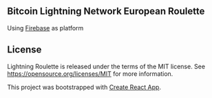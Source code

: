 ## Bitcoin Lightning Network European Roulette

Using [Firebase](https://firebase.google.com) as platform

## License

Lightning Roulette is released under the terms of the MIT license. See https://opensource.org/licenses/MIT for more information.

This project was bootstrapped with [Create React App](https://github.com/facebook/create-react-app).
